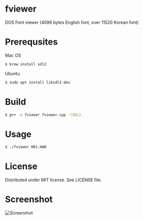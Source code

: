 # fviewer
DOS Font viewer (4096 bytes English font, over 11520 Korean font)

# Prerequsites
Mac OS
```sh
$ brew install sdl2
```

Ubuntu
```sh
$ sudo apt install libsdl2-dev
```

# Build
```sh
$ g++ -o fviewer fviewer.cpp -lSDL2
```

# Usage
```sh
$ ./fviewer H01.HAN
```

# License
Distributed under MIT license. See LICENSE file.

# Screenshot
![Screenshot](https://2.bp.blogspot.com/-cLs9OGQjpRs/WyoNxSfJrOI/AAAAAAAAAPw/5gRkfv21qQoM8BxYm_1_UoBXop0-MxjpgCLcBGAs/s400/fviewer.png)
